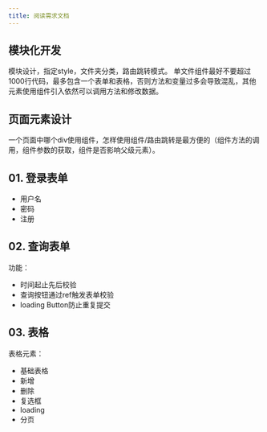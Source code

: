 ```yaml
---
title: 阅读需求文档
---
```


## 模块化开发
模块设计，指定style，文件夹分类，路由跳转模式。
单文件组件最好不要超过1000行代码，最多包含一个表单和表格，否则方法和变量过多会导致混乱，其他元素使用组件引入依然可以调用方法和修改数据。
## 页面元素设计
一个页面中哪个div使用组件，怎样使用组件/路由跳转是最方便的（组件方法的调用，组件参数的获取，组件是否影响父级元素）。
## 01. 登录表单
* 用户名
* 密码
* 注册
## 02. 查询表单
功能：
* 时间起止先后校验
* 查询按钮通过ref触发表单校验
* loading Button防止重复提交
## 03. 表格
表格元素：
* 基础表格
* 新增
* 删除
* 复选框
* loading
* 分页

